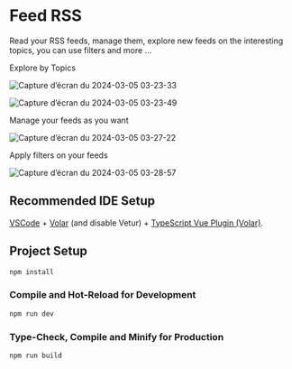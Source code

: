 # Feed RSS

Read your RSS feeds, manage them, explore new feeds on the interesting topics, you can use filters and more ...

Explore by Topics

![Capture d’écran du 2024-03-05 03-23-33](https://github.com/asadhmv/FeedRSS/assets/115191661/ba1d17fb-37f9-4c52-b33c-4732d7b7f249)


![Capture d’écran du 2024-03-05 03-23-49](https://github.com/asadhmv/FeedRSS/assets/115191661/6794a6eb-e894-42ef-a090-d7cf732019a3)


Manage your feeds as you want

![Capture d’écran du 2024-03-05 03-27-22](https://github.com/asadhmv/FeedRSS/assets/115191661/126df011-e8df-4dc1-a7e7-e08641ed4bfb)


Apply filters on your feeds

![Capture d’écran du 2024-03-05 03-28-57](https://github.com/asadhmv/FeedRSS/assets/115191661/c4ae9300-ffef-4439-9d19-cee3ab93be14)


## Recommended IDE Setup

[VSCode](https://code.visualstudio.com/) + [Volar](https://marketplace.visualstudio.com/items?itemName=Vue.volar) (and disable Vetur) + [TypeScript Vue Plugin (Volar)](https://marketplace.visualstudio.com/items?itemName=Vue.vscode-typescript-vue-plugin).

## Project Setup

```sh
npm install
```

### Compile and Hot-Reload for Development

```sh
npm run dev
```

### Type-Check, Compile and Minify for Production

```sh
npm run build
```
